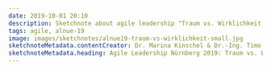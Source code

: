 ```yaml
---
date: 2019-10-01 20:10
description: Sketchnote about agile leadership "Traum vs. Wirklichkeit, Erfolg vs. Rückschlag"
tags: agile, alnue-19
image: images/sketchnotes/alnue19-traum-vs-wirklichkeit-small.jpg
sketchnoteMetadata.contentCreator: Dr. Marina Kinschel & Dr.-Ing. Timo Holm
sketchnoteMetadata.heading: Agile Leadership Nürnberg 2019: Traum vs. Wirklichkeit, Erfolg vs. Rückschlag
---
```

